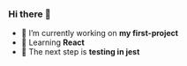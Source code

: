 ### Hi there 👋

- 🔭 I’m currently working on **my first-project**
- 🌱 Learning **React** 
- 👯 The next step is **testing in jest**
